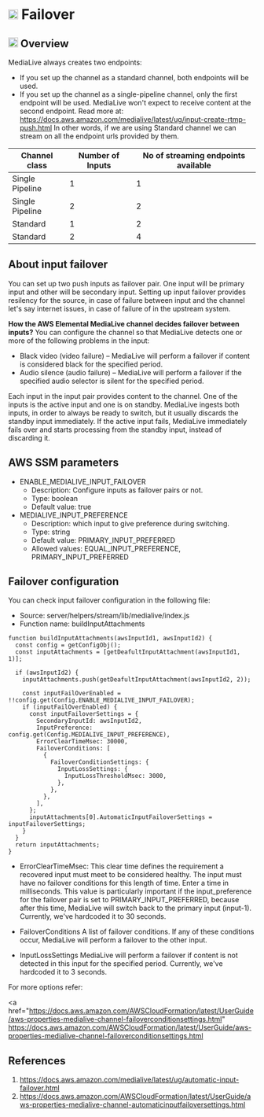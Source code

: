 # <img src="https://raw.githubusercontent.com/FortAwesome/Font-Awesome/6.x/svgs/solid/screwdriver-wrench.svg" width="20" height="20"> Failover

## <img src="https://raw.githubusercontent.com/FortAwesome/Font-Awesome/6.x/svgs/solid/magnifying-glass-chart.svg" width="20" height="20"> Overview
MediaLive always creates two endpoints:
- If you set up the channel as a standard channel, both endpoints will be used.
- If you set up the channel as a single-pipeline channel, only the first endpoint will be used. MediaLive won't expect to receive content at the second endpoint. Read more at: https://docs.aws.amazon.com/medialive/latest/ug/input-create-rtmp-push.html In other words, if we are using Standard channel we can stream on all the endpoint urls provided by them.

| Channel class | Number of Inputs | No of streaming endpoints available |
| ------ | ------ | ------ |
| Single Pipeline | 1 | 1 |
| Single Pipeline | 2 | 2 |
| Standard | 1 | 2 |
| Standard | 2 | 4 |

## About input failover
You can set up two push inputs as failover pair. One input will be primary input and other will be secondary input. Setting up input failover provides resilency for the source, in case of failure between input and the channel let's say internet issues, in case of failure of in the upstream system.

**How the AWS Elemental MediaLive channel decides failover between inputs?**
You can configure the channel so that MediaLive detects one or more of the following problems in the input:
- Black video (video failure) – MediaLive will perform a failover if content is considered black for the specified period.
- Audio silence (audio failure) – MediaLive will perform a failover if the specified audio selector is silent for the specified period.

Each input in the input pair provides content to the channel. One of the inputs is the active input and one is on standby. MediaLive ingests both inputs, in order to always be ready to switch, but it usually discards the standby input immediately. If the active input fails, MediaLive immediately fails over and starts processing from the standby input, instead of discarding it.

## AWS SSM parameters
- ENABLE_MEDIALIVE_INPUT_FAILOVER
    - Description: Configure inputs as failover pairs or not.
    - Type: boolean
    - Default value: true
- MEDIALIVE_INPUT_PREFERENCE
    - Description: which input to give preference during switching.
    - Type: string
    - Default value: PRIMARY_INPUT_PREFERRED
    - Allowed values: EQUAL_INPUT_PREFERENCE, PRIMARY_INPUT_PREFERRED

## Failover configuration
You can check input failover configuration in the following file:
- Source: server/helpers/stream/lib/medialive/index.js
- Function name: buildInputAttachments

```
function buildInputAttachments(awsInputId1, awsInputId2) {
  const config = getConfigObj();
  const inputAttachments = [getDeafultInputAttachment(awsInputId1, 1)];

  if (awsInputId2) {
    inputAttachments.push(getDeafultInputAttachment(awsInputId2, 2));

    const inputFailOverEnabled = !!config.get(Config.ENABLE_MEDIALIVE_INPUT_FAILOVER);
    if (inputFailOverEnabled) {
      const inputFailoverSettings = {
        SecondaryInputId: awsInputId2,
        InputPreference: config.get(Config.MEDIALIVE_INPUT_PREFERENCE),
        ErrorClearTimeMsec: 30000,
        FailoverConditions: [
          {
            FailoverConditionSettings: {
              InputLossSettings: {
                InputLossThresholdMsec: 3000,
              },
            },
          },
        ],
      };
      inputAttachments[0].AutomaticInputFailoverSettings = inputFailoverSettings;
    }
  }
  return inputAttachments;
}
```

- ErrorClearTimeMsec:
This clear time defines the requirement a recovered input must meet to be considered healthy. The input must have no failover conditions for this length of time. Enter a time in milliseconds. This value is particularly important if the input_preference for the failover pair is set to PRIMARY_INPUT_PREFERRED, because after this time, MediaLive will switch back to the primary input (input-1). Currently, we've hardcoded it to 30 seconds.

- FailoverConditions
A list of failover conditions. If any of these conditions occur, MediaLive will perform a failover to the other input.

- InputLossSettings
MediaLive will perform a failover if content is not detected in this input for the specified period. Currently, we've hardcoded it to 3 seconds.

For more options refer: 

<a href="https://docs.aws.amazon.com/AWSCloudFormation/latest/UserGuide/aws-properties-medialive-channel-failoverconditionsettings.html"
https://docs.aws.amazon.com/AWSCloudFormation/latest/UserGuide/aws-properties-medialive-channel-failoverconditionsettings.html

## References
1. <a href="https://docs.aws.amazon.com/medialive/latest/ug/automatic-input-failover.html" target="_blank">https://docs.aws.amazon.com/medialive/latest/ug/automatic-input-failover.html</a>
2. <a href="https://docs.aws.amazon.com/AWSCloudFormation/latest/UserGuide/aws-properties-medialive-channel-automaticinputfailoversettings.html" target="_blank">https://docs.aws.amazon.com/AWSCloudFormation/latest/UserGuide/aws-properties-medialive-channel-automaticinputfailoversettings.html</a>
